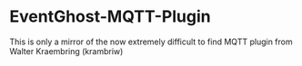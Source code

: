 # EventGhost-MQTT-Plugin
This is only a mirror of the now extremely difficult to find MQTT plugin from Walter Kraembring (krambriw)
